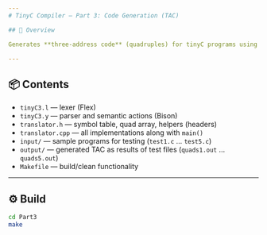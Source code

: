 ```yaml
---
# TinyC Compiler – Part 3: Code Generation (TAC)

## 🔎 Overview

Generates **three-address code** (quadruples) for tinyC programs using Flex + Bison + semantic actions, along with nested symbol tables and backpatching.

---
```


## 📦 Contents

- `tinyC3.l` — lexer (Flex)
- `tinyC3.y` — parser and semantic actions (Bison)
- `translator.h` — symbol table, quad array, helpers (headers)
- `translator.cpp` — all implementations along with `main()`
- `input/` — sample programs for testing (`test1.c` … `test5.c`)
- `output/` — generated TAC as results of test files (`quads1.out` … `quads5.out`)
- `Makefile` — build/clean functionality

---

## ⚙️ Build
```bash
cd Part3
make
